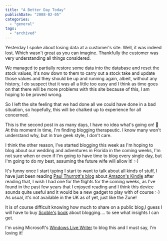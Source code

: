 ```yaml
---
title: "A Better Day Today"
publishDate: "2008-02-05"
categories: 
  - "general"
tags: 
  - "archived"
---
```


Yesterday I spoke about losing data at a customer's site. Well, it was indeed lost. Which wasn't great as you can imagine. Thankfully the customer was very understanding all things considered.

We managed to partially restore some data into the database and reset the stock values, it's now down to them to carry out a stock take and update those values and they should be up and running again, albeit, without any history, I do suspect that it was all a little too easy and I think as time goes on that there will be more problems with this site because of this, I am hoping to be proved wrong.

So I left the site feeling that we had done all we could have done in a bad situation, so hopefully, this will be chalked up to experience for all concerned.

This is the second post in as many days, I have no idea what's going on! 🙂 At this moment in time, I'm finding blogging therapeutic. I know many won't understand why, but in true geek style, I don't care.

I think the other reason, I've started blogging this week as I'm hoping to blog about our wedding and adventures in Florida in the coming weeks, I'm not sure when or even if I'm going to have time to blog every single day, but I'm going to do my best, assuming the future wife will allow it! :-)

It's funny once I start typing I start to want to talk about all kinds of stuff, I have just been reading [Paul Thurrott's blog](https://www.winsupersite.com/) about [Amazon's Kindle](https://www.winsupersite.com/reviews/kindle.asp) after reading that, I wish I had one for the flights for the coming weeks, as I've found in the past few years that I enjoyed reading and I think this device sounds quite useful and it would be a new gadget to play with of course :-)  As usual, it's not available in the UK as of yet, just like the Zune!

It is of course difficult knowing how much to share on a public blog,I guess I will have to buy [Scoble's](https://scobleizer.com/) [book](https://www.amazon.com/dp/047174719X?tag=nakedconversa-20&camp=14573&creative=327641&linkCode=as1&creativeASIN=047174719X&adid=0KYBWJPM4FHMFHGHMXYP&) about blogging.... to see what insights I can get.

I'm using Microsoft's [Windows Live Writer](https://get.live.com/writer/overview) to blog this and I must say, I'm loving it!
